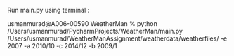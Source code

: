 Run main.py using terminal :

usmanmurad@A006-00590 WeatherMan % python /Users/usmanmurad/PycharmProjects/WeatherMan/main.py /Users/usmanmurad/WeatherManAssignment/weatherdata/weatherfiles/ -e 2007 -a 2010/10 -c 2014/12 -b 2009/1
